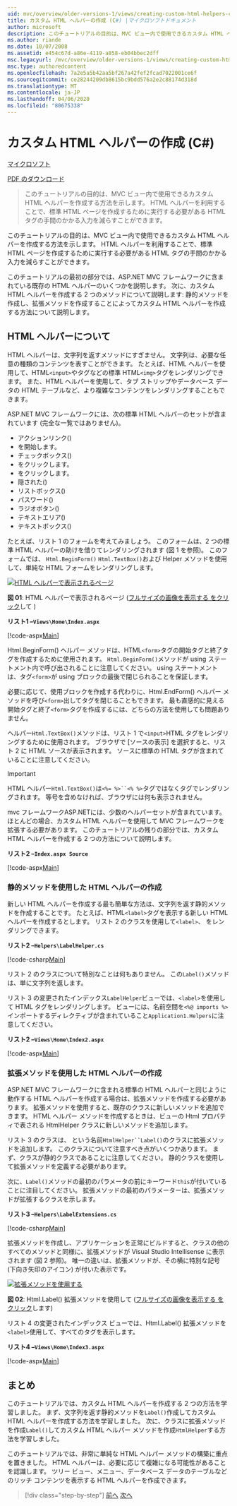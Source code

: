```yaml
---
uid: mvc/overview/older-versions-1/views/creating-custom-html-helpers-cs
title: カスタム HTML ヘルパーの作成 (C#) |マイクロソフトドキュメント
author: microsoft
description: このチュートリアルの目的は、MVC ビュー内で使用できるカスタム HTML ヘルパーを作成する方法を示します。 HTMLヘルパーを利用して.
ms.author: riande
ms.date: 10/07/2008
ms.assetid: e454c67d-a86e-4119-a858-eb04bbec2dff
msc.legacyurl: /mvc/overview/older-versions-1/views/creating-custom-html-helpers-cs
msc.type: authoredcontent
ms.openlocfilehash: 7a2e5a5b42aa5bf267a42fef2fcad7022001ce6f
ms.sourcegitcommit: ce28244209db8615bc9bdd576a2e2c88174d318d
ms.translationtype: MT
ms.contentlocale: ja-JP
ms.lasthandoff: 04/06/2020
ms.locfileid: "80675338"
---
```

# <a name="creating-custom-html-helpers-c"></a>カスタム HTML ヘルパーの作成 (C#)

[マイクロソフト](https://github.com/microsoft)

[PDF のダウンロード](https://download.microsoft.com/download/1/1/f/11f721aa-d749-4ed7-bb89-a681b68894e6/ASPNET_MVC_Tutorial_9_CS.pdf)

> このチュートリアルの目的は、MVC ビュー内で使用できるカスタム HTML ヘルパーを作成する方法を示します。 HTML ヘルパーを利用することで、標準 HTML ページを作成するために実行する必要がある HTML タグの手間のかかる入力を減らすことができます。

このチュートリアルの目的は、MVC ビュー内で使用できるカスタム HTML ヘルパーを作成する方法を示します。 HTML ヘルパーを利用することで、標準 HTML ページを作成するために実行する必要がある HTML タグの手間のかかる入力を減らすことができます。

このチュートリアルの最初の部分では、ASP.NET MVC フレームワークに含まれている既存の HTML ヘルパーのいくつかを説明します。 次に、カスタム HTML ヘルパーを作成する 2 つのメソッドについて説明します: 静的メソッドを作成し、拡張メソッドを作成することによってカスタム HTML ヘルパーを作成する方法について説明します。

## <a name="understanding-html-helpers"></a>HTML ヘルパーについて

HTML ヘルパーは、文字列を返すメソッドにすぎません。 文字列は、必要な任意の種類のコンテンツを表すことができます。 たとえば、HTML ヘルパーを使用して、HTML`<input>`やタグなどの標準 HTML`<img>`タグをレンダリングできます。 また、HTML ヘルパーを使用して、タブ ストリップやデータベース データの HTML テーブルなど、より複雑なコンテンツをレンダリングすることもできます。

ASP.NET MVC フレームワークには、次の標準 HTML ヘルパーのセットが含まれています (完全な一覧ではありません)。

- アクションリンク()
- を開始します。
- チェックボックス()
- をクリックします。
- をクリックします。
- 隠された()
- リストボックス()
- パスワード()
- ラジオボタン()
- テキストエリア()
- テキストボックス()

たとえば、リスト 1 のフォームを考えてみましょう。 このフォームは、2 つの標準 HTML ヘルパーの助けを借りてレンダリングされます (図 1 を参照)。 このフォームでは、 `Html.BeginForm()` `Html.TextBox()`および Helper メソッドを使用して、単純な HTML フォームをレンダリングします。

[![HTML ヘルパーで表示されるページ](creating-custom-html-helpers-cs/_static/image2.png)](creating-custom-html-helpers-cs/_static/image1.png)

**図 01**: HTML ヘルパーで表示されるページ ([フルサイズの画像を表示する をクリック](creating-custom-html-helpers-cs/_static/image3.png)して )

**リスト1 –`Views\Home\Index.aspx`**

[!code-aspx[Main](creating-custom-html-helpers-cs/samples/sample1.aspx)]

Html.BeginForm() ヘルパー メソッドは、HTML`<form>`タグの開始タグと終了タグを作成するために使用されます。 `Html.BeginForm()`メソッドが using ステートメント内で呼び出されることに注意してください。 using ステートメントは、タグ`<form>`が using ブロックの最後で閉じられることを保証します。

必要に応じて、使用ブロックを作成する代わりに、Html.EndForm() ヘルパー メソッドを呼び`<form>`出してタグを閉じることもできます。 最も直感的に見える開始タグと終了`<form>`タグを作成するには、どちらの方法を使用しても問題ありません。

ヘルパー`Html.TextBox()`メソッドは、リスト 1 で`<input>`HTML タグをレンダリングするために使用されます。 ブラウザで [ソースの表示] を選択すると、リスト 2 に HTML ソースが表示されます。 ソースに標準の HTML タグが含まれていることに注意してください。

> [!IMPORTANT]
> HTML ヘルパー`Html.TextBox()`は`<%= %>``<% %>`タグではなくタグでレンダリングされます。 等号を含めなければ、ブラウザには何も表示されません。

mvc フレームワークASP.NETには、少数のヘルパーセットが含まれています。 ほとんどの場合、カスタム HTML ヘルパーを使用して MVC フレームワークを拡張する必要があります。 このチュートリアルの残りの部分では、カスタム HTML ヘルパーを作成する 2 つの方法について説明します。

**リスト2 –`Index.aspx Source`**

[!code-aspx[Main](creating-custom-html-helpers-cs/samples/sample2.aspx)]

### <a name="creating-html-helpers-with-static-methods"></a>静的メソッドを使用した HTML ヘルパーの作成

新しい HTML ヘルパーを作成する最も簡単な方法は、文字列を返す静的メソッドを作成することです。 たとえば、HTML`<label>`タグを表示する新しい HTML ヘルパーを作成するとします。 リスト 2 のクラスを使用して`<label>`、 をレンダリングできます。

**リスト2 –`Helpers\LabelHelper.cs`**

[!code-csharp[Main](creating-custom-html-helpers-cs/samples/sample3.cs)]

リスト 2 のクラスについて特別なことは何もありません。 この`Label()`メソッドは、単に文字列を返します。

リスト 3 の変更されたインデックス`LabelHelper`ビューでは、`<label>`を使用して HTML タグをレンダリングします。 ビューには、名前空間を`<%@ imports %>`インポートするディレクティブが含まれていること`Application1.Helpers`に注意してください。

**リスト2 –`Views\Home\Index2.aspx`**

[!code-aspx[Main](creating-custom-html-helpers-cs/samples/sample4.aspx)]

### <a name="creating-html-helpers-with-extension-methods"></a>拡張メソッドを使用した HTML ヘルパーの作成

ASP.NET MVC フレームワークに含まれる標準の HTML ヘルパーと同じように動作する HTML ヘルパーを作成する場合は、拡張メソッドを作成する必要があります。 拡張メソッドを使用すると、既存のクラスに新しいメソッドを追加できます。 HTML ヘルパー メソッドを作成するときは、ビューの Html プロパティで表される HtmlHelper クラスに新しいメソッドを追加します。

リスト 3 のクラスは、 という名前`HtmlHelper``Label()`のクラスに拡張メソッドを追加します。 このクラスについて注意すべき点がいくつかあります。 まず、クラスが静的クラスであることに注意してください。 静的クラスを使用して拡張メソッドを定義する必要があります。

次に、`Label()`メソッドの最初のパラメータの前にキーワード`this`が付いていることに注目してください。 拡張メソッドの最初のパラメーターは、拡張メソッドが拡張するクラスを示します。

**リスト3 –`Helpers\LabelExtensions.cs`**

[!code-csharp[Main](creating-custom-html-helpers-cs/samples/sample5.cs)]

拡張メソッドを作成し、アプリケーションを正常にビルドすると、クラスの他のすべてのメソッドと同様に、拡張メソッドが Visual Studio Intellisense に表示されます (図 2 参照)。 唯一の違いは、拡張メソッドが、その横に特別な記号 (下向き矢印のアイコン) が付いた表示です。

[![拡張メソッドを使用する](creating-custom-html-helpers-cs/_static/image5.png)](creating-custom-html-helpers-cs/_static/image4.png)

**図 02**: Html.Label() 拡張メソッドを使用して ([フルサイズの画像を表示する をクリック](creating-custom-html-helpers-cs/_static/image6.png)します)

リスト 4 の変更されたインデックス ビューでは、Html.Label() 拡張メソッドを`<label>`使用して、すべてのタグを表示します。

**リスト4 –`Views\Home\Index3.aspx`**

[!code-aspx[Main](creating-custom-html-helpers-cs/samples/sample6.aspx)]

## <a name="summary"></a>まとめ

このチュートリアルでは、カスタム HTML ヘルパーを作成する 2 つの方法を学習しました。 まず、文字列を返す静的メソッドを`Label()`作成してカスタム HTML ヘルパーを作成する方法を学習しました。 次に、クラスに拡張メソッドを作成`Label()`してカスタム HTML ヘルパー メソッドを作成`HtmlHelper`する方法を学習しました。

このチュートリアルでは、非常に単純な HTML ヘルパー メソッドの構築に重点を置きました。 HTML ヘルパーは、必要に応じて複雑になる可能性があることを認識します。 ツリー ビュー、メニュー、データベース データのテーブルなどのリッチ コンテンツを表示する HTML ヘルパーを作成できます。

> [!div class="step-by-step"]
> [前へ](asp-net-mvc-views-overview-cs.md)
> [次へ](using-the-tagbuilder-class-to-build-html-helpers-cs.md)
